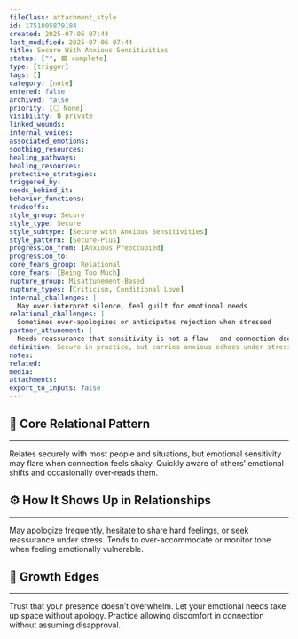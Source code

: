 ```yaml
---
fileClass: attachment_style
id: 1751805879184
created: 2025-07-06 07:44
last_modified: 2025-07-06 07:44
title: Secure With Anxious Sensitivities
status: ["", 🟩 complete]
type: [trigger]
tags: []
category: [note]
entered: false
archived: false
priority: [⚪ None]
visibility: 🔒 private
linked_wounds: 
internal_voices: 
associated_emotions: 
soothing_resources: 
healing_pathways: 
healing_resources: 
protective_strategies: 
triggered_by: 
needs_behind_it: 
behavior_functions: 
tradeoffs: 
style_group: Secure
style_type: Secure
style_subtype: [Secure with Anxious Sensitivities]
style_pattern: [Secure-Plus]
progression_from: [Anxious Preoccupied]
progression_to: 
core_fears_group: Relational
core_fears: [Being Too Much]
rupture_group: Misattunement-Based
rupture_types: [Criticism, Conditional Love]
internal_challenges: |
  May over-interpret silence, feel guilt for emotional needs
relational_challenges: |
  Sometimes over-apologizes or anticipates rejection when stressed
partner_attunement: |
  Needs reassurance that sensitivity is not a flaw — and connection doesn’t require shrinking
definition: Secure in practice, but carries anxious echoes under stress. Sensitive to disconnection or perceived dismissal.
notes: 
related: 
media: 
attachments: 
export_to_inputs: false
---
```


## 🧬 Core Relational Pattern
---
Relates securely with most people and situations, but emotional sensitivity may flare when connection feels shaky. Quickly aware of others’ emotional shifts and occasionally over-reads them.

## ⚙️ How It Shows Up in Relationships
---
May apologize frequently, hesitate to share hard feelings, or seek reassurance under stress. Tends to over-accommodate or monitor tone when feeling emotionally vulnerable.

## 🔄 Growth Edges
---
Trust that your presence doesn’t overwhelm. Let your emotional needs take up space without apology. Practice allowing discomfort in connection without assuming disapproval.
